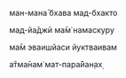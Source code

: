 ман-мана̄ бхава мад-бхакто

мад-йа̄джӣ ма̄м̇ намаскуру

ма̄м эваишйаси йуктваивам

а̄тма̄нам̇ мат-пара̄йан̣ах̣